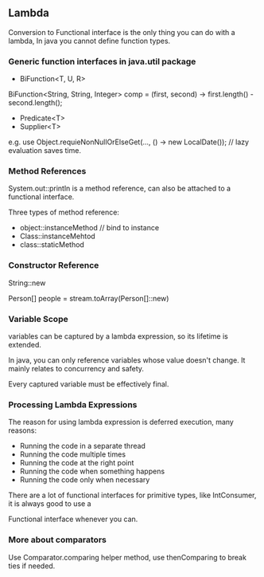 ## Lambda

Conversion to Functional interface is the only thing you can do with a lambda,
In java you cannot define function types.

### Generic function interfaces in java.util package

* BiFunction<T, U, R>

BiFunction<String, String, Integer> comp = (first, second) -> first.length() - second.length();

* Predicate&lt;T>
* Supplier&lt;T>

e.g. use Object.requieNonNullOrElseGet(..., () -> new LocalDate()); // lazy evaluation saves time.

### Method References

System.out::println is a method reference, can also be attached to a functional interface.

Three types of method reference:

* object::instanceMethod // bind to instance
* Class::instanceMehtod
* class::staticMethod

### Constructor Reference

String::new

Person[] people = stream.toArray(Person[]::new)

### Variable Scope

variables can be captured by a lambda expression, so its lifetime is extended.

In java, you can only reference variables whose value doesn't change. It mainly relates to concurrency and safety.

Every captured variable must be effectively final.

### Processing Lambda Expressions

The reason for using lambda expression is deferred execution, many reasons:

* Running the code in a separate thread
* Running the code multiple times
* Running the code at the right point
* Running the code when something happens
* Running the code only when necessary

There are a lot of functional interfaces for primitive types, like IntConsumer, it is always good to use a

Functional interface whenever you can.

### More about comparators

Use Comparator.comparing helper method, use thenComparing to break ties if needed.